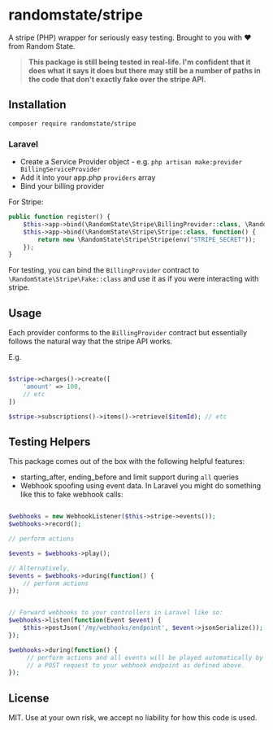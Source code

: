 # randomstate/stripe

A stripe (PHP) wrapper for seriously easy testing. Brought to you with ❤️ from Random State.

> **This package is still being tested in real-life. I'm confident that it does what it says it does but there may still be a number of paths in the code that don't exactly fake over the stripe API.** 

## Installation

`composer require randomstate/stripe`

### Laravel

* Create a Service Provider object - e.g. `php artisan make:provider BillingServiceProvider`
* Add it into your app.php `providers` array
* Bind your billing provider

For Stripe:
```php
public function register() {
    $this->app->bind(\RandomState\Stripe\BillingProvider::class, \RandomState\Stripe\Stripe::class);
    $this->app->bind(\RandomState\Stripe\Stripe::class, function() {
        return new \RandomState\Stripe\Stripe(env("STRIPE_SECRET"));
    });
}
```

For testing, you can bind the `BillingProvider` contract to `\RandomState\Stripe\Fake::class` and use it
as if you were interacting with stripe.

## Usage

Each provider conforms to the `BillingProvider` contract but essentially follows the natural way that the stripe API
works.

E.g.

```php

$stripe->charges()->create([
    'amount' => 100,
    // etc
])

$stripe->subscriptions()->items()->retrieve($itemId); // etc
```

## Testing Helpers

This package comes out of the box with the following helpful features:
* starting_after, ending_before and limit support during `all` queries
* Webhook spoofing using event data. In Laravel you might do something like this to fake webhook calls:

```php

$webhooks = new WebhookListener($this->stripe->events());
$webhooks->record();

// perform actions

$events = $webhooks->play();

// Alternatively,
$events = $webhooks->during(function() {
    // perform actions
});


// Forward webhooks to your controllers in Laravel like so:
$webhooks->listen(function(Event $event) {
    $this->postJson('/my/webhooks/endpoint', $event->jsonSerialize());
});

$webhooks->during(function() {
     // perform actions and all events will be played automatically by sending the data as 
     // a POST request to your webhook endpoint as defined above.
});
```

## License

MIT. Use at your own risk, we accept no liability for how this code is used.